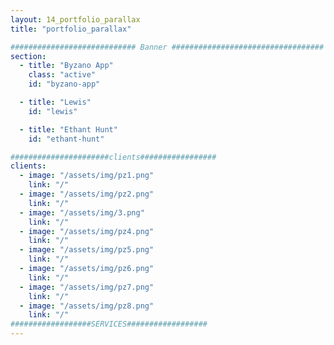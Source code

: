 ```yaml
---
layout: 14_portfolio_parallax
title: "portfolio_parallax"

############################ Banner ##################################
section:
  - title: "Byzano App"
    class: "active"
    id: "byzano-app"

  - title: "Lewis"
    id: "lewis"

  - title: "Ethant Hunt"
    id: "ethant-hunt"

######################clients#################
clients:
  - image: "/assets/img/pz1.png"
    link: "/"
  - image: "/assets/img/pz2.png"
    link: "/"
  - image: "/assets/img/3.png"
    link: "/"
  - image: "/assets/img/pz4.png"
    link: "/"
  - image: "/assets/img/pz5.png"
    link: "/"
  - image: "/assets/img/pz6.png"
    link: "/"
  - image: "/assets/img/pz7.png"
    link: "/"
  - image: "/assets/img/pz8.png"
    link: "/"
##################SERVICES##################
---
```

